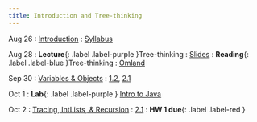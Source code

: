 ```yaml
---
title: Introduction and Tree-thinking
---
```


Aug 26
: [Introduction](#)
  : [Syllabus](#)

Aug 28
: **Lecture**{: .label .label-purple }Tree-thinking
  : [Slides](#)
: **Reading**{: .label .label-blue }Tree-thinking
    : [Omland](https://github.com/roszenil/BIO508-Evolution/blob/main/assets/docs/Omland_2017_InterpretationPhylo.pdf)

Sep 30
: [Variables & Objects](#)
  : [1.2](#), [2.1](#)

Oct 1
: **Lab**{: .label .label-purple } [Intro to Java](#)

Oct 2
: [Tracing, IntLists, & Recursion](#)
  : [2.1](#)
: **HW 1 due**{: .label .label-red }
